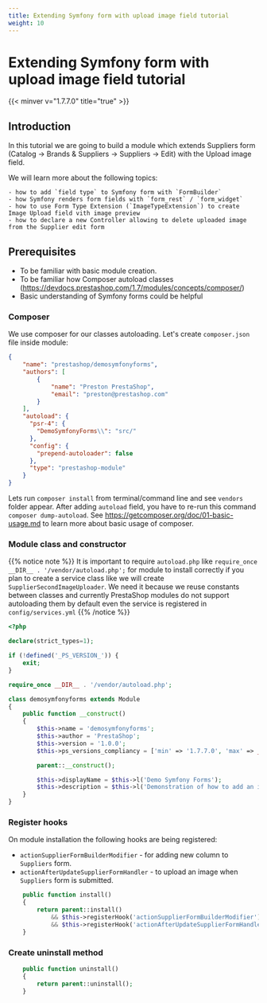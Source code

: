 ```yaml
---
title: Extending Symfony form with upload image field tutorial
weight: 10
---
```


# Extending Symfony form with upload image field tutorial
{{< minver v="1.7.7.0" title="true" >}}

## Introduction

In this tutorial we are going to build a module which extends Suppliers form 
(Catalog -> Brands & Suppliers -> Suppliers -> Edit) with the Upload image field.

We will learn more about the following topics:

    - how to add `field type` to Symfony form with `FormBuilder`
    - how Symfony renders form fields with `form_rest` / `form_widget`
    - how to use Form Type Extension (`ImageTypeExtension`) to create Image Upload field vith image preview
    - how to declare a new Controller allowing to delete uploaded image from the Supplier edit form

## Prerequisites

- To be familiar with basic module creation.
- To be familiar how Composer autoload classes (https://devdocs.prestashop.com/1.7/modules/concepts/composer/)
- Basic understanding of Symfony forms could be helpful

### Composer

We use composer for our classes autoloading. Let's create `composer.json` file inside module:

```.json
{
    "name": "prestashop/demosymfonyforms",
    "authors": [
        {
            "name": "Preston PrestaShop",
            "email": "preston@prestashop.com"
        }
    ],
    "autoload": {
      "psr-4": {
        "DemoSymfonyForms\\": "src/"
      },
      "config": {
        "prepend-autoloader": false
      },
      "type": "prestashop-module"
    }
}
```

Lets run `composer install` from terminal/command line and see `vendors` folder appear. 
After adding `autoload` field, you have to re-run this command `composer dump-autoload`.
See https://getcomposer.org/doc/01-basic-usage.md to learn more about basic usage of composer.

### Module class and constructor

{{% notice note %}}
It is important to require `autoload.php` like `require_once __DIR__ . '/vendor/autoload.php';` 
for module to install correctly if you plan to create a service class like we will create `SupplierSecondImageUploader`. 
We need it because we reuse constants between classes and currently PrestaShop modules do not support autoloading
 them by default even the service is registered in `config/services.yml`
{{% /notice %}}

```php
<?php

declare(strict_types=1);

if (!defined('_PS_VERSION_')) {
    exit;
}

require_once __DIR__ . '/vendor/autoload.php';

class demosymfonyforms extends Module
{
    public function __construct()
    {
        $this->name = 'demosymfonyforms';
        $this->author = 'PrestaShop';
        $this->version = '1.0.0';
        $this->ps_versions_compliancy = ['min' => '1.7.7.0', 'max' => _PS_VERSION_];

        parent::__construct();

        $this->displayName = $this->l('Demo Symfony Forms');
        $this->description = $this->l('Demonstration of how to add an image upload field inside the Symfony form');
    }
}
```

### Register hooks

On module installation the following hooks are being registered:

- `actionSupplierFormBuilderModifier` - for adding new  column to `Suppliers` form.
- `actionAfterUpdateSupplierFormHandler` - to upload an image when `Suppliers` form is submitted.

```php
    public function install()
    {
        return parent::install()
            && $this->registerHook('actionSupplierFormBuilderModifier')
            && $this->registerHook('actionAfterUpdateSupplierFormHandler');
    }
```

### Create uninstall method

```php
    public function uninstall()
    {
        return parent::uninstall();
    }
``` 

